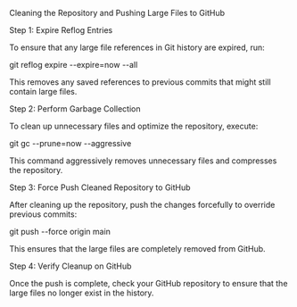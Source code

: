 Cleaning the Repository and Pushing Large Files to GitHub

Step 1: Expire Reflog Entries

To ensure that any large file references in Git history are expired, run:

git reflog expire --expire=now --all

This removes any saved references to previous commits that might still contain large files.

Step 2: Perform Garbage Collection

To clean up unnecessary files and optimize the repository, execute:

git gc --prune=now --aggressive

This command aggressively removes unnecessary files and compresses the repository.

Step 3: Force Push Cleaned Repository to GitHub

After cleaning up the repository, push the changes forcefully to override previous commits:

git push --force origin main

This ensures that the large files are completely removed from GitHub.

Step 4: Verify Cleanup on GitHub

Once the push is complete, check your GitHub repository to ensure that the large files no longer exist in the history.
